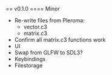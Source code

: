 
== v0.1.0
==== Minor
- Re-write files from Pleroma:
  - vector.c3
  - matrix.c3
- Confirm all matrix.c3 functions work
- UI
- Swap from GLFW to SDL3?
- Keybindings
- Filestorage
